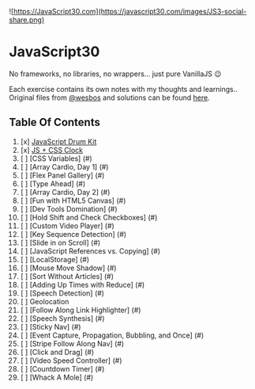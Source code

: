 ![https://JavaScript30.com](https://javascript30.com/images/JS3-social-share.png)

# JavaScript30

No frameworks, no libraries, no wrappers... just pure VanillaJS :wink:

Each exercise contains its own notes with my thoughts and learnings..
Original files from [@wesbos](https://twitter.com/wesbos) and solutions can be found [here](https://github.com/wesbos/JavaScript30).

## Table Of Contents

1.  [x] [JavaScript Drum Kit](./01%20-%20Javascript%20Drum%20Kit/)
2.  [x] [JS + CSS Clock](./02%20-%20JS%20+%20CSS%20Clock/)
3.  [ ] [CSS Variables] (#)
4.  [ ] [Array Cardio, Day 1] (#)
5.  [ ] [Flex Panel Gallery] (#)
6.  [ ] [Type Ahead] (#)
7.  [ ] [Array Cardio, Day 2] (#)
8.  [ ] [Fun with HTML5 Canvas] (#)
9.  [ ] [Dev Tools Domination] (#)
10. [ ] [Hold Shift and Check Checkboxes] (#)
11. [ ] [Custom Video Player] (#)
12. [ ] [Key Sequence Detection] (#)
13. [ ] [Slide in on Scroll] (#)
14. [ ] [JavaScript References vs. Copying] (#)
15. [ ] [LocalStorage] (#)
16. [ ] [Mouse Move Shadow] (#)
17. [ ] [Sort Without Articles] (#)
18. [ ] [Adding Up Times with Reduce] (#)
19. [ ] [Speech Detection] (#)
20. [ ] Geolocation
21. [ ] [Follow Along Link Highlighter] (#)
22. [ ] [Speech Synthesis] (#)
23. [ ] [Sticky Nav] (#)
24. [ ] [Event Capture, Propagation, Bubbling, and Once] (#)
25. [ ] [Stripe Follow Along Nav] (#)
26. [ ] [Click and Drag] (#)
27. [ ] [Video Speed Controller] (#)
28. [ ] [Countdown Timer] (#)
29. [ ] [Whack A Mole] (#)
